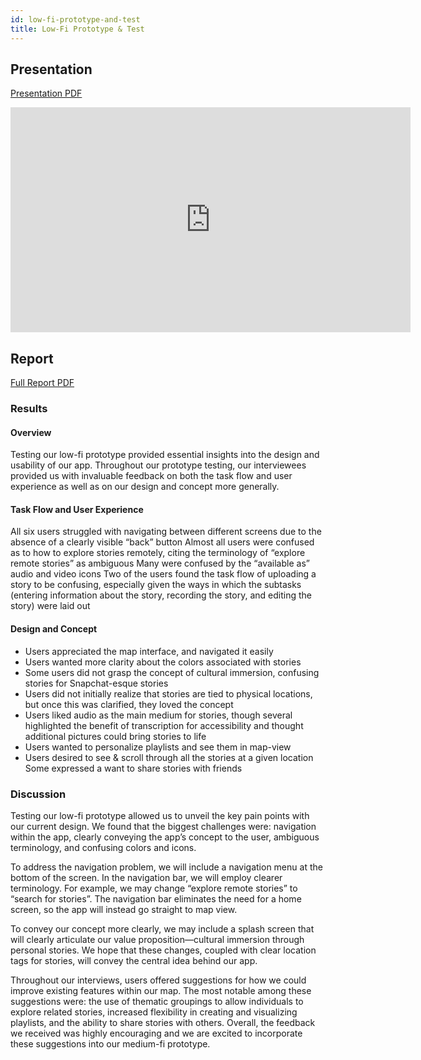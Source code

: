 ```yaml
---
id: low-fi-prototype-and-test
title: Low-Fi Prototype & Test
---
```


## Presentation

[Presentation PDF](./assets/Low-Fi-Protoype-Presentation.pdf)

<iframe src="https://docs.google.com/presentation/d/e/2PACX-1vS4NAJI6osZnsooTJId4jA413wpAUjr4-DZCwFNh63XvdwuxbiXcs0pcRNGgkCehYc737pRbBOLTXtY/embed?start=false&loop=false&delayms=60000" frameborder="0" width="640" height="360" allowfullscreen="true" mozallowfullscreen="true" webkitallowfullscreen="true"></iframe>

## Report

[Full Report PDF](./assets/Low-Fi-Prototyping-Report.pdf)

### Results

#### Overview

Testing our low-fi prototype provided essential insights into the design and usability of our app. Throughout our prototype testing, our interviewees provided us with invaluable feedback on both the task flow and user experience as well as on our design and concept more generally. 

#### Task Flow and User Experience

All six users struggled with navigating between different screens due to the absence of a clearly visible “back” button
Almost all users were confused as to how to explore stories remotely, citing the terminology of “explore remote stories” as ambiguous
Many were confused by the “available as” audio and video icons
Two of the users found the task flow of uploading a story to be confusing, especially given the ways in which the subtasks (entering information about the story, recording the story, and editing the story) were laid out

#### Design and Concept

* Users appreciated the map interface, and navigated it easily
* Users wanted more clarity about the colors associated with stories
* Some users did not grasp the concept of cultural immersion, confusing stories for Snapchat-esque stories
* Users did not initially realize that stories are tied to physical locations, but once this was clarified, they loved the concept
* Users liked audio as the main medium for stories, though several highlighted the benefit of transcription for accessibility and thought additional  pictures could bring stories to life
* Users wanted to personalize playlists and see them in map-view
* Users desired to see & scroll through all the stories at a given location
Some expressed a want to share stories with friends 


### Discussion

Testing our low-fi prototype allowed us to unveil the key pain points with our current design. We found that the biggest challenges were: navigation within the app, clearly conveying the app’s concept to the user, ambiguous terminology, and confusing colors and icons. 

To address the navigation problem, we will include a navigation menu at the bottom of the screen. In the navigation bar, we will employ clearer terminology. For example, we may change “explore remote stories” to “search for stories”. The navigation bar eliminates the need for a home screen, so the app will instead go straight to map view.

To convey our concept more clearly, we may include a splash screen that will clearly articulate our value proposition—cultural immersion through personal stories. We hope that these changes, coupled with clear location tags for stories, will convey the central idea behind our app. 

Throughout our interviews, users offered suggestions for how we could improve existing features within our map. The most notable among these suggestions were: the use of thematic groupings to allow individuals to explore related stories, increased flexibility in creating and visualizing playlists, and the ability to share stories with others. Overall, the feedback we received was highly encouraging and we are excited to incorporate these suggestions into our medium-fi prototype.
